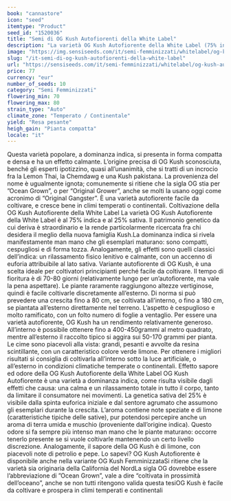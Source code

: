 ```yaml
---
book: "cannastore"
icon: "seed"
itemtype: "Product"
seed_id: "1520036"
title: "Semi di OG Kush Autofiorenti della White Label"
description: "La varietà OG Kush Autofiorente della White Label (75% indica, 25% sativa) è compatta e facile da coltivare, ha un aroma di limone e un effetto rilassante."
image: "https://img.sensiseeds.com/it/semi-femminizzati/whitelabel/og-kush-autofiorenti-image.png"
slug: "/it-semi-di-og-kush-autofiorenti-della-white-label"
url: "https://sensiseeds.com/it/semi-femminizzati/whitelabel/og-kush-autofiorenti?a_aid=cannastore"
price: 77
currency: "eur"
number_of_seeds: 10
category: "Semi Femminizzati"
flowering_min: 70
flowering_max: 80
strain_type: "Auto"
climate_zone: "Temperato / Continentale"
yield: "Resa pesante"
heigh_gain: "Pianta compatta"
locale: "it"
---
```

Questa varietà popolare, a dominanza indica, si presenta in forma compatta e densa e ha un effetto calmante. L’origine precisa di OG Kush sconosciuta, benché gli esperti ipotizzino, quasi all’unanimità, che si tratti di un incrocio fra la Lemon Thai, la Chemdawg e una Kush pakistana. La provenienza del nome è ugualmente ignota; comunemente si ritiene che la sigla OG stia per ”Ocean Grown”, o per “Original Grower”, anche se molti la usano oggi come acronimo di “Original Gangster”. È una varietà autofiorente facile da coltivare, e cresce bene in climi temperati o continentali. Coltivazione della OG Kush Autofiorente della White Label La varietà OG Kush Autofiorente della White Label è al 75% indica e al 25% sativa. Il patrimonio genetico da cui deriva è straordinario e la rende particolarmente ricercata fra chi desidera il meglio della nuova famiglia Kush.La dominanza indica si rivela manifestamente man mano che gli esemplari maturano: sono compatti, cespugliosi e di forma tozza. Analogamente, gli effetti sono quelli classici dell’indica: un rilassamento fisico lenitivo e calmante, con un accenno di euforia attribuibile al lato sativa. Variante autofiorente di OG Kush, è una scelta ideale per coltivatori principianti perché facile da coltivare. Il tempo di fioritura è di 70-80 giorni (relativamente lungo per un’autofiorente, ma vale la pena aspettare). Le piante raramente raggiungono altezze vertiginose, quindi è facile coltivarle discretamente all’esterno. Di norma si può prevedere una crescita fino a 80 cm, se coltivata all’interno, o fino a 180 cm, se piantata all’esterno direttamente nel terreno. L’aspetto è cespuglioso e molto ramificato, con un folto numero di foglie a ventaglio. Per essere una varietà autofiorente, OG Kush ha un rendimento relativamente generoso. All’interno è possibile ottenere fino a 400-450grammi al metro quadrato, mentre all’esterno il raccolto tipico si aggira sui 50-170 grammi per pianta. Le cime sono piacevoli alla vista: grandi, pesanti e avvolte da resina scintillante, con un caratteristico colore verde limone. Per ottenere i migliori risultati si consiglia di coltivarla all’interno sotto la luce artificiale, o all’esterno in condizioni climatiche temperate o continentali. Effetto sapore ed odore della OG Kush Autofiorente della White Label OG Kush Autofiorente è una varietà a dominanza indica, come risulta visibile dagli effetti che causa: una calma e un rilassamento totale in tutto il corpo, tanto da limitare il consumatore nei movimenti. La genetica sativa del 25% è visibile dalla spinta euforica iniziale e dal sentore agrumato che assumono gli esemplari durante la crescita. L’aroma contiene note speziate e di limone (caratteristiche tipiche delle sative), pur potendosi percepire anche un aroma di terra umida e muschio (proveniente dall’origine indica). Questo odore si fa sempre più intenso man mano che le piante maturano: occorre tenerlo presente se si vuole coltivarle mantenendo un certo livello discrezione. Analogamente, il sapore della OG Kush è di limone, con piacevoli note di petrolio e pepe. Lo sapevi? OG Kush Autofiorente è disponibile anche nella variante OG Kush FemminizzataSi ritiene che la varietà sia originaria della California del NordLa sigla OG dovrebbe essere l’abbreviazione di ”Ocean Grown”, vale a dire “coltivata in prossimità dell’oceano”, anche se non tutti ritengono valida questa tesiOG Kush è facile da coltivare e prospera in climi temperati e continentali
